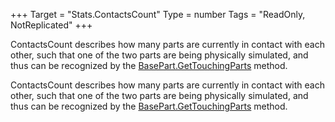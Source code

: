 +++
Target = "Stats.ContactsCount"
Type = number
Tags = "ReadOnly, NotReplicated"
+++

ContactsCount describes how many parts are currently in contact with each other, such that one of the two parts are being physically simulated, and thus can be recognized by the [BasePart.GetTouchingParts](https://developer.roblox.com/api-reference/function/BasePart/GetTouchingParts) method.	ContactsCount describes how many parts are currently in contact with each other, such that one of the two parts are being physically simulated, and thus can be recognized by the [BasePart.GetTouchingParts](https://developer.roblox.com/api-reference/function/BasePart/GetTouchingParts) method.